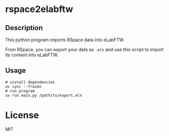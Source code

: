 # rspace2elabftw

## Description

This python program imports RSpace data into eLabFTW.

From RSpace, you can export your data as `.eln` and use this script to import its content into eLabFTW.

## Usage

~~~
# install dependencies
uv sync --frozen
# run program
uv run main.py /path/to/export.eln
~~~

# License

MIT
